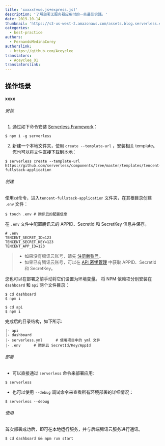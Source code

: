 ```yaml
---
title: 'xxxxx(vue.js+express.js)'
description: '了解部署无服务器应用时的一些最佳实践。'
date: 2019-10-14
thumbnail: 'https://s3-us-west-2.amazonaws.com/assets.blog.serverless.com/2019-10-deployment-best-practices/safeguard-header.png'
categories:
  - best-practice
authors:
  - FernandoMedinaCorey
authorslink:
  - https://github.com/Aceyclee
translators:
  - Aceyclee_01
translatorslink:
---
```


## 操作场景

#### xxxx

###### 安装

1. 通过如下命令安装 [Serverless Framework](https://www.github.com/serverless/serverless)：

```console
$ npm i -g serverless
```

2. 新建一个本地文件夹，使用 `create --template-url` ，安装相关 template。您也可以将文件直接下载到本地：

```console
$ serverless create --template-url https://github.com/serverless/components/tree/master/templates/tencent-fullstack-application
```

###### 创建

使用`cd`命令，进入`tencent-fullstack-application` 文件夹，在其根目录创建 `.env` 文件：

```console
$ touch .env # 腾讯云的配置信息
```

在 `.env` 文件中配置腾讯云的 APPID、SecretId 和 SecretKey 信息并保存。

```
# .env
TENCENT_SECRET_ID=123
TENCENT_SECRET_KEY=123
TENCENT_APP_ID=123
```

> - 如果没有腾讯云账号，请先 [注册新账号](https://cloud.tencent.com/register)。
> - 如果已有腾讯云账号，可以在 [API 密钥管理](https://console.cloud.tencent.com/cam/capi) 中获取 APPID、SecretId 和 SecretKey。

您也可以在部署之前手动将它们设置为环境变量。
将 NPM 依赖项分别安装在 `dashboard` 和 `api` 两个文件目录：

```console
$ cd dashboard
$ npm i
```

```
$ cd api
$ npm i
```

完成后的目录结构，如下所示:

```
|- api
|- dashboard
|- serverless.yml      # 使用项目中的 yml 文件
|- .env      # 腾讯云 SecretId/Key/AppId
```

###### 部署

- 可以直接通过 `serverless` 命令来部署应用:

```console
$ serverless
```

- 也可以使用 `--debug` 调试命令来查看所有环境部署的详细情况：

```console
$ serverless --debug
```

###### 使用

首次部署成功后，即可在本地运行服务，并与后端腾讯云服务进行通讯。

```console
$ cd dashboard && npm run start
```
